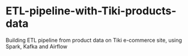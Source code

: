 # ETL-pipeline-with-Tiki-products-data
Building ETL pipeline from product data on Tiki e-commerce site, using Spark, Kafka and Airflow

